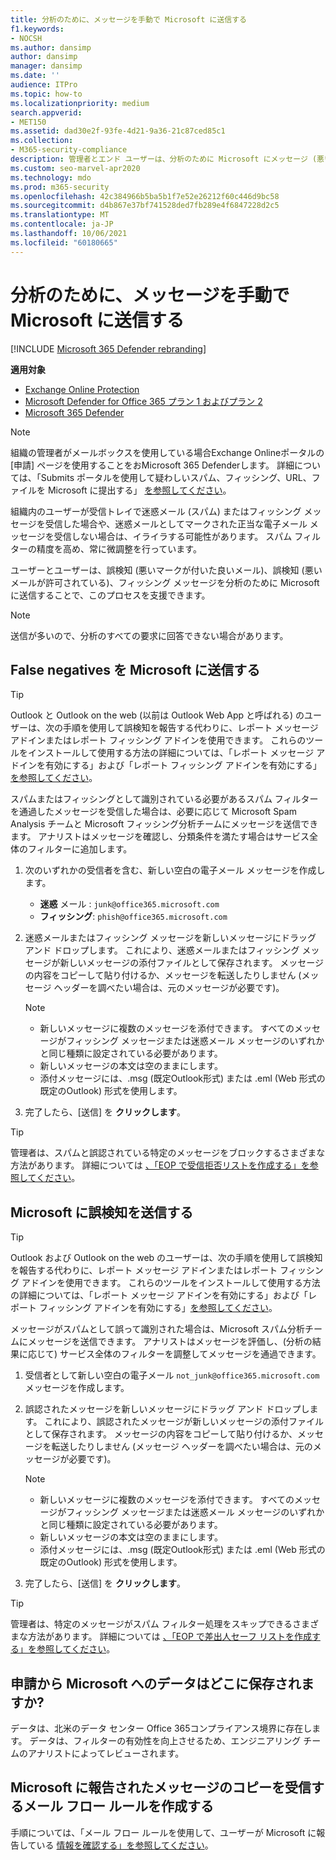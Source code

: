 ```yaml
---
title: 分析のために、メッセージを手動で Microsoft に送信する
f1.keywords:
- NOCSH
ms.author: dansimp
author: dansimp
manager: dansimp
ms.date: ''
audience: ITPro
ms.topic: how-to
ms.localizationpriority: medium
search.appverid:
- MET150
ms.assetid: dad30e2f-93fe-4d21-9a36-21c87ced85c1
ms.collection:
- M365-security-compliance
description: 管理者とエンド ユーザーは、分析のために Microsoft にメッセージ (悪いメールまたは悪いメールとしてマークされた良いメール) を電子メールで送信する方法について説明します。
ms.custom: seo-marvel-apr2020
ms.technology: mdo
ms.prod: m365-security
ms.openlocfilehash: 42c384966b5ba5b1f7e52e26212f60c446d9bc58
ms.sourcegitcommit: d4b867e37bf741528ded7fb289e4f6847228d2c5
ms.translationtype: MT
ms.contentlocale: ja-JP
ms.lasthandoff: 10/06/2021
ms.locfileid: "60180665"
---
```

# <a name="manually-submit-messages-to-microsoft-for-analysis"></a>分析のために、メッセージを手動で Microsoft に送信する

[!INCLUDE [Microsoft 365 Defender rebranding](../includes/microsoft-defender-for-office.md)]

**適用対象**
- [Exchange Online Protection](exchange-online-protection-overview.md)
- [Microsoft Defender for Office 365 プラン 1 およびプラン 2](defender-for-office-365.md)
- [Microsoft 365 Defender](../defender/microsoft-365-defender.md)

> [!NOTE]
> 組織の管理者がメールボックスを使用している場合Exchange Onlineポータルの [申請] ページを使用することをおMicrosoft 365 Defenderします。 詳細については、「Submits ポータルを使用して疑わしいスパム、フィッシング、URL、ファイルを Microsoft に提出する」 [を参照してください](admin-submission.md)。

組織内のユーザーが受信トレイで迷惑メール (スパム) またはフィッシング メッセージを受信した場合や、迷惑メールとしてマークされた正当な電子メール メッセージを受信しない場合は、イライラする可能性があります。 スパム フィルターの精度を高め、常に微調整を行っています。

ユーザーとユーザーは、誤検知 (悪いマークが付いた良いメール)、誤検知 (悪いメールが許可されている)、フィッシング メッセージを分析のために Microsoft に送信することで、このプロセスを支援できます。

> [!NOTE]
> 送信が多いので、分析のすべての要求に回答できない場合があります。

## <a name="submit-false-negatives-to-microsoft"></a>False negatives を Microsoft に送信する

> [!TIP]
> Outlook と Outlook on the web (以前は Outlook Web App と呼ばれる) のユーザーは、次の手順を使用して誤検知を報告する代わりに、レポート メッセージ アドインまたはレポート フィッシング アドインを使用できます。 これらのツールをインストールして使用する方法の詳細については、「[](enable-the-report-message-add-in.md)レポート メッセージ アドインを有効にする」および「レポート フィッシング アドインを有効にする」[を参照してください](enable-the-report-phish-add-in.md)。

スパムまたはフィッシングとして識別されている必要があるスパム フィルターを通過したメッセージを受信した場合は、必要に応じて Microsoft Spam Analysis チームと Microsoft フィッシング分析チームにメッセージを送信できます。 アナリストはメッセージを確認し、分類条件を満たす場合はサービス全体のフィルターに追加します。

1. 次のいずれかの受信者を含む、新しい空白の電子メール メッセージを作成します。

   - **迷惑** メール : `junk@office365.microsoft.com`
   - **フィッシング**: `phish@office365.microsoft.com`

2. 迷惑メールまたはフィッシング メッセージを新しいメッセージにドラッグ アンド ドロップします。 これにより、迷惑メールまたはフィッシング メッセージが新しいメッセージの添付ファイルとして保存されます。 メッセージの内容をコピーして貼り付けるか、メッセージを転送したりしません (メッセージ ヘッダーを調べたい場合は、元のメッセージが必要です)。

   > [!NOTE]
   >
   > - 新しいメッセージに複数のメッセージを添付できます。 すべてのメッセージがフィッシング メッセージまたは迷惑メール メッセージのいずれかと同じ種類に設定されている必要があります。
   > - 新しいメッセージの本文は空のままにします。
   > - 添付メッセージには、.msg (既定Outlook形式) または .eml (Web 形式の既定のOutlook) 形式を使用します。

3. 完了したら、[送信] を **クリックします**。

> [!TIP]
> 管理者は、スパムと誤認されている特定のメッセージをブロックするさまざまな方法があります。 詳細については [、「EOP で受信拒否リストを作成する」を参照してください](create-block-sender-lists-in-office-365.md)。

## <a name="submit-false-positives-to-microsoft"></a>Microsoft に誤検知を送信する

> [!TIP]
> Outlook および Outlook on the web のユーザーは、次の手順を使用して誤検知を報告する代わりに、レポート メッセージ アドインまたはレポート フィッシング アドインを使用できます。 これらのツールをインストールして使用する方法の詳細については、「[](enable-the-report-message-add-in.md)レポート メッセージ アドインを有効にする」および「レポート フィッシング アドインを有効にする」[を参照してください](enable-the-report-phish-add-in.md)。

メッセージがスパムとして誤って識別された場合は、Microsoft スパム分析チームにメッセージを送信できます。 アナリストはメッセージを評価し、(分析の結果に応じて) サービス全体のフィルターを調整してメッセージを通過できます。

1. 受信者として新しい空白の電子メール `not_junk@office365.microsoft.com` メッセージを作成します。

2. 誤認されたメッセージを新しいメッセージにドラッグ アンド ドロップします。 これにより、誤認されたメッセージが新しいメッセージの添付ファイルとして保存されます。 メッセージの内容をコピーして貼り付けるか、メッセージを転送したりしません (メッセージ ヘッダーを調べたい場合は、元のメッセージが必要です)。

   > [!NOTE]
   >
   > - 新しいメッセージに複数のメッセージを添付できます。 すべてのメッセージがフィッシング メッセージまたは迷惑メール メッセージのいずれかと同じ種類に設定されている必要があります。
   > - 新しいメッセージの本文は空のままにします。
   > - 添付メッセージには、.msg (既定Outlook形式) または .eml (Web 形式の既定のOutlook) 形式を使用します。

3. 完了したら、[送信] を **クリックします**。

> [!TIP]
> 管理者は、特定のメッセージがスパム フィルター処理をスキップできるさまざまな方法があります。 詳細については [、「EOP で差出人セーフ リストを作成する」を参照してください](create-safe-sender-lists-in-office-365.md)。

## <a name="where-is-the-data-from-submissions-to-microsoft-stored"></a>申請から Microsoft へのデータはどこに保存されますか?

データは、北米のデータ センター Office 365コンプライアンス境界に存在します。 データは、フィルターの有効性を向上させるため、エンジニアリング チームのアナリストによってレビューされます。

## <a name="create-a-mail-flow-rule-to-receive-copies-of-messages-that-are-reported-to-microsoft"></a>Microsoft に報告されたメッセージのコピーを受信するメール フロー ルールを作成する

手順については、「メール フロー ルールを使用して、ユーザーが Microsoft に報告している [情報を確認する」を参照してください](/exchange/security-and-compliance/mail-flow-rules/use-rules-to-see-what-users-are-reporting-to-microsoft)。
